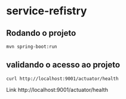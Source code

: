 # service-refistry


## Rodando o projeto

```shell
mvn spring-boot:run 
```

## validando o acesso ao projeto

```shell
curl http://localhost:9001/actuator/health
```

Link http://localhost:9001/actuator/health
